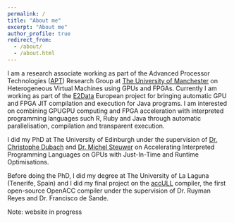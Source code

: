 ```yaml
---
permalink: /
title: "About me"
excerpt: "About me"
author_profile: true
redirect_from: 
  - /about/
  - /about.html
---
```


I am a research associate working as part of the Advanced Processor Technologies ([APT](http://apt.cs.manchester.ac.uk)) Research Group at [The University of Manchester](http://www.manchester.ac.uk) on Heterogeneous Virtual Machines using GPUs and FPGAs.
Currently I am working as part of the [E2Data](https://e2data.eu/) European project for bringing automatic GPU and FPGA JIT compilation and execution for Java programs. 
I am interested on combining GPUGPU computing and FPGA acceleration with interpreted programming languages such R, Ruby and Java through automatic parallelisation, compilation and transparent execution.

I did my PhD at The University of Edinburgh under the supervision of [Dr. Christophe Dubach](http://homepages.inf.ed.ac.uk/cdubach) and [Dr. Michel Steuwer](http://michel.steuwer.info/) on Accelerating Interpreted Programming Languages on GPUs with Just-In-Time and Runtime Optimisations.


Before doing the PhD, I did my degree at The University of La Laguna (Tenerife, Spain) and I did my final project on the [accULL](https://accull.wordpress.com) compiler, the first open-source OpenACC compiler under the supervision of Dr. Ruyman Reyes and Dr. Francisco de Sande. 


Note: website in progress
